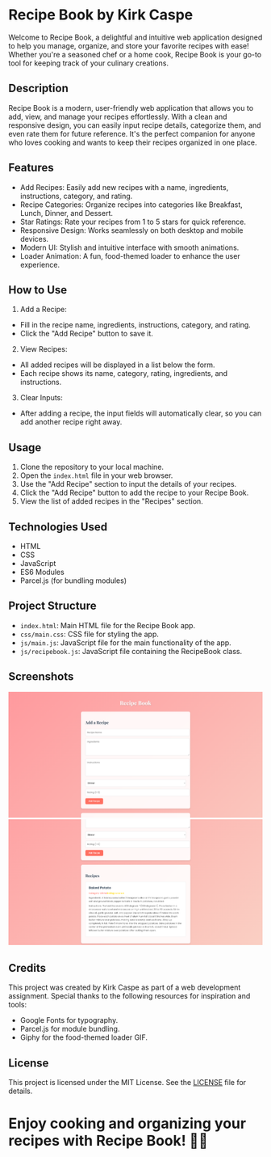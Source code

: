 # Recipe Book by Kirk Caspe

Welcome to Recipe Book, a delightful and intuitive web application designed to help you manage, organize, and store your favorite recipes with ease! Whether you're a seasoned chef or a home cook, Recipe Book is your go-to tool for keeping track of your culinary creations.

## Description

Recipe Book is a modern, user-friendly web application that allows you to add, view, and manage your recipes effortlessly. With a clean and responsive design, you can easily input recipe details, categorize them, and even rate them for future reference. It's the perfect companion for anyone who loves cooking and wants to keep their recipes organized in one place.

## Features

- Add Recipes: Easily add new recipes with a name, ingredients, instructions, category, and rating.
- Recipe Categories: Organize recipes into categories like Breakfast, Lunch, Dinner, and Dessert.
- Star Ratings: Rate your recipes from 1 to 5 stars for quick reference.
- Responsive Design: Works seamlessly on both desktop and mobile devices.
- Modern UI: Stylish and intuitive interface with smooth animations.
- Loader Animation: A fun, food-themed loader to enhance the user experience.

## How to Use
1. Add a Recipe:
- Fill in the recipe name, ingredients, instructions, category, and rating.
- Click the "Add Recipe" button to save it.

2. View Recipes:
- All added recipes will be displayed in a list below the form.
- Each recipe shows its name, category, rating, ingredients, and instructions.

3. Clear Inputs:

- After adding a recipe, the input fields will automatically clear, so you can add another recipe right away.

## Usage

1. Clone the repository to your local machine.
2. Open the `index.html` file in your web browser.
3. Use the "Add Recipe" section to input the details of your recipes.
4. Click the "Add Recipe" button to add the recipe to your Recipe Book.
5. View the list of added recipes in the "Recipes" section.

## Technologies Used

- HTML
- CSS
- JavaScript
- ES6 Modules
- Parcel.js (for bundling modules)

## Project Structure

- `index.html`: Main HTML file for the Recipe Book app.
- `css/main.css`: CSS file for styling the app.
- `js/main.js`: JavaScript file for the main functionality of the app.
- `js/recipebook.js`: JavaScript file containing the RecipeBook class.

## Screenshots

![Screenshot 1](images/scr_1.png)
![Screenshot 2](images/scr_2.png)

## Credits

This project was created by Kirk Caspe as part of a web development assignment. Special thanks to the following resources for inspiration and tools:
- Google Fonts for typography.
- Parcel.js for module bundling.
- Giphy for the food-themed loader GIF.

## License

This project is licensed under the MIT License. See the [LICENSE](LICENSE) file for details.

# Enjoy cooking and organizing your recipes with Recipe Book! 🍳📖

